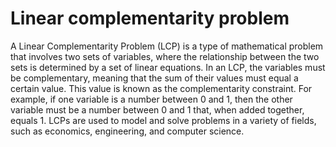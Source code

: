 # Linear complementarity problem

A Linear Complementarity Problem (LCP) is a type of mathematical problem that involves two sets of variables, where the relationship between the two sets is determined by a set of linear equations. In an LCP, the variables must be complementary, meaning that the sum of their values must equal a certain value. This value is known as the complementarity constraint. For example, if one variable is a number between 0 and 1, then the other variable must be a number between 0 and 1 that, when added together, equals 1. LCPs are used to model and solve problems in a variety of fields, such as economics, engineering, and computer science.
